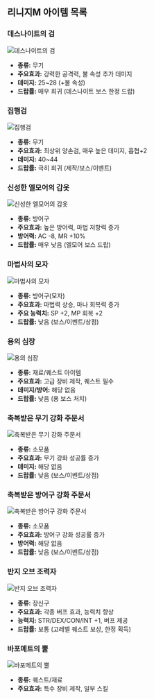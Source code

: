 ## 리니지M 아이템 목록
### 데스나이트의 검
![데스나이트의 검](https://static.inven.co.kr/image_2011/game/item/lineage/weapon/Death_Knight_Sword.png)
- **종류:** 무기
- **주요효과:** 강력한 공격력, 불 속성 추가 데미지
- **데미지:** 25~28 (+불 속성)
- **드랍률:** 매우 희귀 (데스나이트 보스 한정 드랍)

### 집행검
![집행검](https://static.inven.co.kr/image_2011/game/item/lineage/weapon/JipHaengSword.png)
- **종류:** 무기
- **주요효과:** 최상위 양손검, 매우 높은 데미지, 흡협+2
- **데미지:** 40~44
- **드랍률:** 극히 희귀 (제작/보스/이벤트)

### 신성한 엘모어의 갑옷
![신성한 엘모어의 갑옷](https://static.inven.co.kr/image_2011/game/item/lineage/armor/HolyElmorArmor.png)
- **종류:** 방어구
- **주요효과:** 높은 방어력, 마법 저항력 증가
- **방어력:** AC -8, MR +10%
- **드랍률:** 매우 낮음 (엘모어 보스 드랍)

### 마법사의 모자
![마법사의 모자](https://static.inven.co.kr/image_2011/game/item/lineage/armor/WizardHat.png)
- **종류:** 방어구(모자)
- **주요효과:** 마법력 상승, 마나 회복력 증가
- **주요 능력치:** SP +2, MP 회복 +2
- **드랍률:** 낮음 (보스/이벤트/상점)

### 용의 심장
![용의 심장](https://static.inven.co.kr/image_2011/game/item/lineage/quest/DragonHeart.png)
- **종류:** 재료/퀘스트 아이템
- **주요효과:** 고급 장비 제작, 퀘스트 필수
- **데미지/방어:** 해당 없음
- **드랍률:** 낮음 (용 보스 처치)

### 축복받은 무기 강화 주문서
![축복받은 무기 강화 주문서](https://static.inven.co.kr/image_2011/game/item/lineage/etc/Scroll_Blessed_Weapon.png)
- **종류:** 소모품
- **주요효과:** 무기 강화 성공률 증가
- **데미지:** 해당 없음
- **드랍률:** 낮음 (보스/이벤트/상점)

### 축복받은 방어구 강화 주문서
![축복받은 방어구 강화 주문서](https://static.inven.co.kr/image_2011/game/item/lineage/etc/Scroll_Blessed_Armor.png)
- **종류:** 소모품
- **주요효과:** 방어구 강화 성공률 증가
- **방어력:** 해당 없음
- **드랍률:** 낮음 (보스/이벤트/상점)

### 반지 오브 조력자
![반지 오브 조력자](https://static.inven.co.kr/image_2011/game/item/lineage/accessory/HelperRing.png)
- **종류:** 장신구
- **주요효과:** 각종 버프 효과, 능력치 향상
- **능력치:** STR/DEX/CON/INT +1, 버프 제공
- **드랍률:** 보통 (고레벨 퀘스트 보상, 한정 획득)

### 바포메트의 뿔
![바포메트의 뿔](https://static.inven.co.kr/image_2011/game/item/lineage/quest/BaphometHorn.png)
- **종류:** 퀘스트/재료
- **주요효과:** 특수 장비 제작, 일부 스킬